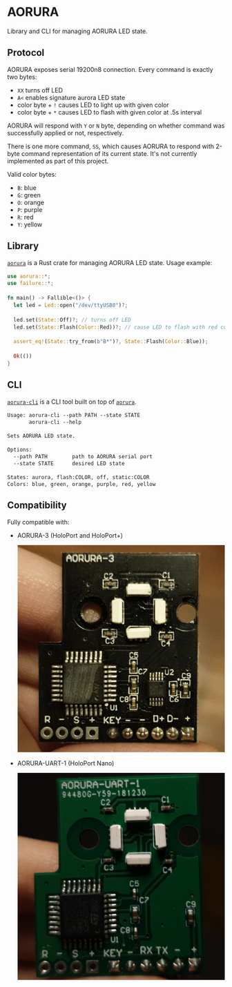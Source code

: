 # AORURA

Library and CLI for managing AORURA LED state.

## Protocol

AORURA exposes serial 19200n8 connection. Every command is exactly two bytes:

- `XX` turns off LED
- `A<` enables signature aurora LED state
- color byte + `!` causes LED to light up with given color
- color byte + `*` causes LED to flash with given color at .5s interval

AORURA will respond with `Y` or `N` byte, depending on whether command was
successfully applied or not, respectively.

There is one more command, `SS`, which causes AORURA to respond with 2-byte
command representation of its current state. It's not currently implemented
as part of this project.

Valid color bytes:

- `B`: blue
- `G`: green
- `O`: orange
- `P`: purple
- `R`: red
- `Y`: yellow

## Library

[`aorura`](self) is a Rust crate for managing AORURA LED state. Usage example:

```rust
use aorura::*;
use failure::*;

fn main() -> Fallible<()> {
  let led = Led::open("/dev/ttyUSB0")?;

  led.set(State::Off)?; // turns off LED
  led.set(State::Flash(Color::Red))?; // cause LED to flash with red color

  assert_eq!(State::try_from(b"B*")?, State::Flash(Color::Blue));

  Ok(())
}
```

## CLI

[`aorura-cli`](cli) is a CLI tool built on top of [`aorura`](#library).

```
Usage: aorura-cli --path PATH --state STATE
       aorura-cli --help

Sets AORURA LED state.

Options:
  --path PATH        path to AORURA serial port
  --state STATE      desired LED state

States: aurora, flash:COLOR, off, static:COLOR
Colors: blue, green, orange, purple, red, yellow
```

## Compatibility

Fully compatible with:

- AORURA-3 (HoloPort and HoloPort+)

  ![AORURA-3 photo](res/aorura-3.jpg)

- AORURA-UART-1 (HoloPort Nano)

  ![AORURA-UART-1 photo](res/aorura-uart-1.jpg)
